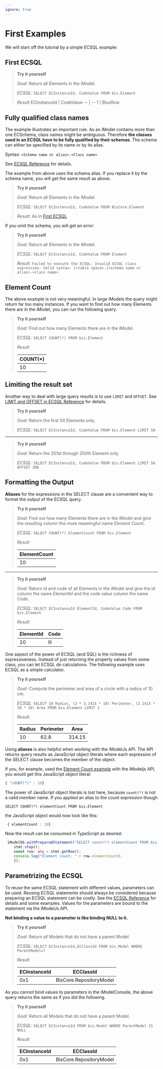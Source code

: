 ```yaml
---
ignore: true
---
```

# First Examples

We will start off the tutorial by a simple ECSQL example:

## First ECSQL

> **Try it yourself**
>
> *Goal:* Return all Elements in the iModel.
>
> *ECSQL:* `SELECT ECInstanceId, CodeValue FROM bis.Element`
>
> *Result*
> ECInstanceId | CodeValue
> -- | --
> 1 | BlueRow

## Fully qualified class names

The example illustrates an important rule. As an iModel contains more than one ECSchema, class names might be ambiguous. Therefore **the classes used in an ECSQL have to be fully qualified by their schemas**. The schema can either be specified by its name or by its alias.

Syntax: `<Schema name or alias>.<Class name>`

See [ECSQL Reference](../ECSQL.md#fully-qualifying-ecclasses-in-ecsql) for details.

The example from above uses the schema alias. If you replace it by the schema name, you will get the same result as above.

> **Try it yourself**
>
> *Goal:* Return all Elements in the iModel.
>
> *ECSQL:* `SELECT ECInstanceId, CodeValue FROM BisCore.Element`
>
> *Result:* As in [First ECSQL](#first-ecsql)

If you omit the schema, you will get an error:

> **Try it yourself**
>
> *Goal:* Return all Elements in the iModel.
>
> *ECSQL:* `SELECT ECInstanceId, CodeValue FROM Element`
>
> *Result:*
> `Failed to execute the ECSQL: Invalid ECSQL class expression: Valid syntax: [<table space>.]<schema name or alias>.<class name>`

## Element Count

The above example is not very meaningful. In large iModels the query might return far too many instances. If you want to find out how many Elements there are in the iModel, you can run the following query.

> **Try it yourself**
>
> *Goal:* Find out how many Elements there are in the iModel.
>
> *ECSQL:* `SELECT COUNT(*) FROM bis.Element`
>
> *Result*
>
> COUNT(*) |
> -- |
> 10 |

## Limiting the result set

Another way to deal with large query results is to use `LIMIT` and `OFFSET`. See [LIMIT and OFFSET in ECSQL Reference](../ECSQL.md#limit-and-offset) for details.

> **Try it yourself**
>
> *Goal:* Return the first 50 Elements only.
>
> *ECSQL:* `SELECT ECInstanceId, CodeValue FROM bis.Element LIMIT 50`

---

> **Try it yourself**
>
> *Goal:* Return the 201st through 250th Element only.
>
> *ECSQL:* `SELECT ECInstanceId, CodeValue FROM bis.Element LIMIT 50 OFFSET 200`

## Formatting the Output

**Aliases** for the expressions in the SELECT clause are a convenient way to format the output of the ECSQL query.

> **Try it yourself**
>
> *Goal:* Find out how many Elements there are in the iModel and give the resulting column the more meaningful name *Element Count*.
>
> *ECSQL:* `SELECT COUNT(*) ElementCount FROM bis.Element`
>
> *Result*
>
> ElementCount |
> -- |
> 10 |

---

> **Try it yourself**
>
> *Goal:* Return id and code of all Elements in the iModel and give the id column the name *ElementId* and the code value column the name *Code*.
>
> *ECSQL:* `SELECT ECInstanceId ElementId, CodeValue Code FROM bis.Element`
>
> *Result*
>
> ElementId | Code
> -- | --
> 10 | lll

One aspect of the power of ECSQL (and SQL) is the richness of expressiveness. Instead of just returning the property values from
some class, you can let ECSQL do calculations. The following example uses ECSQL as a simple calculator.

> **Try it yourself**
>
> *Goal:* Compute the perimeter and area of a circle with a radius of 10 cm.
>
> *ECSQL:* `SELECT 10 Radius, (2 * 3.1415 * 10) Perimeter, (3.1415 * 10 * 10) Area FROM bis.Element LIMIT 1`
>
> *Result*
>
> Radius | Perimeter | Area
> -- | -- | --
> 10 | 62.8 | 314.15

Using **aliases** is also helpful when working with the iModelJs API. The API returns query results as JavaScript object literals where
each expression of the SELECT clause becomes the member of the object.

If you, for example, used the [Element Count example](#element-count) with the iModeljs API, you would get this JavaScript object literal:

 ```ts
 { "cOUNT(*)" : 10}
 ```

The power of JavaScript object literals is lost here, because `count(*)` is not a valid member name. If you applied an alias to
the count expression though

`SELECT COUNT(*) elementCount FROM bis.Element`

the JavaScript object would now look like this:

```ts
 { elementCount : 10}
 ```

Now the result can be consumed in TypeScript as desired:

```ts
 iModelDb.withPreparedStatement("SELECT count(*) elementCount FROM bis.Element", (stmt: ECSqlStatement) => {
    stmt.step();
    const row: any = stmt.getRow();
    console.log("Element count: " + row.elementCount);
    });
```

## Parametrizing the ECSQL

To reuse the same ECSQL statement with different values, parameters can be used. Reusing ECSQL statements should always be considered because preparing an ECSQL statement can be costly. See the [ECSQL Reference](../ECSQL.md#ecsql-parameters) for details and some examples. Values for the parameters are bound to the statement via the iModelJs API.

**Not binding a value to a parameter is like binding NULL to it.**

> **Try it yourself**
>
> *Goal:* Return all Models that do not have a parent Model.
>
> *ECSQL:* `SELECT ECInstanceId,ECClassId FROM bis.Model WHERE ParentModel=?`
>
> *Result*
>
> ECInstanceId | ECClassId
> -- | --
> 0x1 | BisCore.RepositoryModel

As you cannot bind values to parameters in the iModelConsole, the above query returns the same as if you did the following.

> **Try it yourself**
>
> *Goal:* Return all Models that do not have a parent Model.
>
> *ECSQL:* `SELECT ECInstanceId FROM bis.Model WHERE ParentModel IS NULL`
>
> *Result*
>
> ECInstanceId | ECClassId
> -- | --
> 0x1 | BisCore.RepositoryModel
